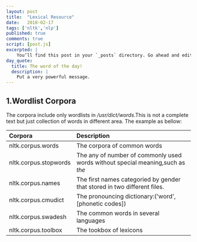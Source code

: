 ```yaml
---
layout: post
title:  "Lexical Resource"
date:   2018-02-17
tags: ['nltk','nlp']
published: true
comments: true
script: [post.js]
excerpted: |
    You’ll find this post in your `_posts` directory. Go ahead and edit it and re-build the site ...
day_quote:
  title: The word of the day!
  description: |
    Put a very powerful message.
---
```


## 1.Wordlist Corpora
  The corpora include only wordlists in */usr/dict/words*.This is not a complete text but just collection of words in different area.
  The example as bellow:

|Corpora|Description|
|:--|:--|
|nltk.corpus.words|The corpora of common words|
|nltk.corpus.stopwords|The any of number of commonly used words without special meaning,such as *the*|
|nltk.corpus.names|The first names categoried by gender that stored in two different files.|
|nltk.corpus.cmudict|The pronouncing dictionary:('word',[phonetic codes])|
|nltk.corpus.swadesh|The common words in several languages|
|nltk.corpus.toolbox|The tookbox of lexicons|

